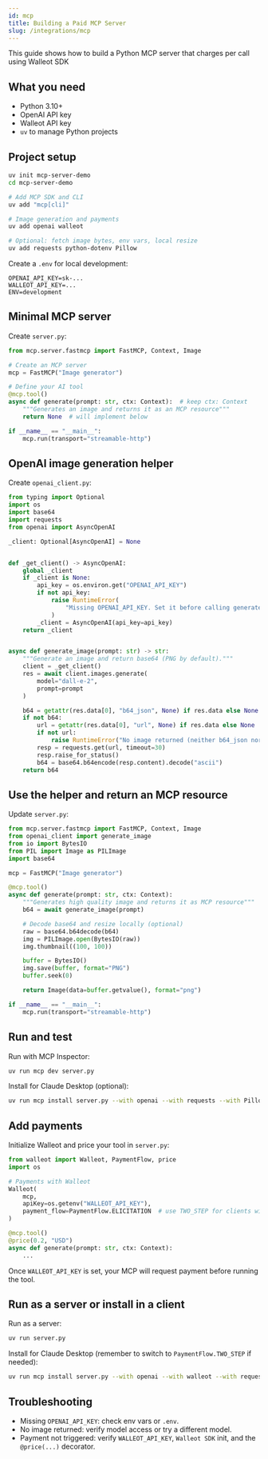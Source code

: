 ```yaml
---
id: mcp
title: Building a Paid MCP Server
slug: /integrations/mcp
---
```


This guide shows how to build a Python MCP server that charges per call using Walleot SDK

## What you need

- Python 3.10+
- OpenAI API key
- Walleot API key
- `uv` to manage Python projects

## Project setup

```bash
uv init mcp-server-demo
cd mcp-server-demo

# Add MCP SDK and CLI
uv add "mcp[cli]"

# Image generation and payments
uv add openai walleot

# Optional: fetch image bytes, env vars, local resize
uv add requests python-dotenv Pillow
```

Create a `.env` for local development:

```env
OPENAI_API_KEY=sk-...
WALLEOT_API_KEY=...
ENV=development
```

## Minimal MCP server

Create `server.py`:

```python
from mcp.server.fastmcp import FastMCP, Context, Image

# Create an MCP server
mcp = FastMCP("Image generator")

# Define your AI tool
@mcp.tool()
async def generate(prompt: str, ctx: Context):  # keep ctx: Context
    """Generates an image and returns it as an MCP resource"""
    return None  # will implement below

if __name__ == "__main__":
    mcp.run(transport="streamable-http")
```

## OpenAI image generation helper

Create `openai_client.py`:

```python
from typing import Optional
import os
import base64
import requests
from openai import AsyncOpenAI

_client: Optional[AsyncOpenAI] = None


def _get_client() -> AsyncOpenAI:
    global _client
    if _client is None:
        api_key = os.environ.get("OPENAI_API_KEY")
        if not api_key:
            raise RuntimeError(
                "Missing OPENAI_API_KEY. Set it before calling generate_image()."
            )
        _client = AsyncOpenAI(api_key=api_key)
    return _client


async def generate_image(prompt: str) -> str:
    """Generate an image and return base64 (PNG by default)."""
    client = _get_client()
    res = await client.images.generate(
        model="dall-e-2",
        prompt=prompt
    )

    b64 = getattr(res.data[0], "b64_json", None) if res.data else None
    if not b64:
        url = getattr(res.data[0], "url", None) if res.data else None
        if not url:
            raise RuntimeError("No image returned (neither b64_json nor url)")
        resp = requests.get(url, timeout=30)
        resp.raise_for_status()
        b64 = base64.b64encode(resp.content).decode("ascii")
    return b64
```

## Use the helper and return an MCP resource

Update `server.py`:

```python
from mcp.server.fastmcp import FastMCP, Context, Image
from openai_client import generate_image
from io import BytesIO
from PIL import Image as PILImage
import base64

mcp = FastMCP("Image generator")

@mcp.tool()
async def generate(prompt: str, ctx: Context):
    """Generates high quality image and returns it as MCP resource"""
    b64 = await generate_image(prompt)

    # Decode base64 and resize locally (optional)
    raw = base64.b64decode(b64)
    img = PILImage.open(BytesIO(raw))
    img.thumbnail((100, 100))

    buffer = BytesIO()
    img.save(buffer, format="PNG")
    buffer.seek(0)

    return Image(data=buffer.getvalue(), format="png")

if __name__ == "__main__":
    mcp.run(transport="streamable-http")
```

## Run and test

Run with MCP Inspector:

```bash
uv run mcp dev server.py
```

Install for Claude Desktop (optional):

```bash
uv run mcp install server.py --with openai --with requests --with Pillow
```

## Add payments

Initialize Walleot and price your tool in `server.py`:

```python
from walleot import Walleot, PaymentFlow, price
import os

# Payments with Walleot
Walleot(
    mcp,
    apiKey=os.getenv("WALLEOT_API_KEY"),
    payment_flow=PaymentFlow.ELICITATION  # use TWO_STEP for clients without elicitation
)

@mcp.tool()
@price(0.2, "USD")
async def generate(prompt: str, ctx: Context):
    ...
```

Once `WALLEOT_API_KEY` is set, your MCP will request payment before running the tool.

## Run as a server or install in a client

Run as a server:

```bash
uv run server.py
```

Install for Claude Desktop (remember to switch to `PaymentFlow.TWO_STEP` if needed):

```bash
uv run mcp install server.py --with openai --with walleot --with requests --with Pillow
```

## Troubleshooting

- Missing `OPENAI_API_KEY`: check env vars or `.env`.
- No image returned: verify model access or try a different model.
- Payment not triggered: verify `WALLEOT_API_KEY`, `Walleot SDK` init, and the `@price(...)` decorator.



